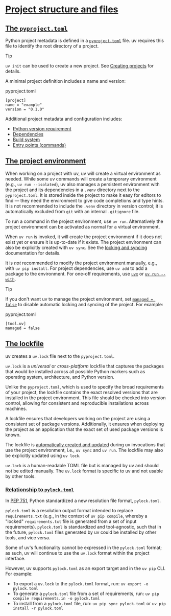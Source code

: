 # [Project structure and files](#project-structure-and-files)

## [The `pyproject.toml`](#the-pyprojecttoml)

Python project metadata is defined in a [`pyproject.toml`](https://packaging.python.org/en/latest/guides/writing-pyproject-toml/) file. uv requires this file to identify the root directory of a project.

Tip

`uv init` can be used to create a new project. See [Creating projects](../init/) for details.

A minimal project definition includes a name and version:

pyproject.toml

```
[project]
name = "example"
version = "0.1.0"

```

Additional project metadata and configuration includes:

- [Python version requirement](../config/#python-version-requirement)
- [Dependencies](../dependencies/)
- [Build system](../config/#build-systems)
- [Entry points (commands)](../config/#entry-points)

## [The project environment](#the-project-environment)

When working on a project with uv, uv will create a virtual environment as needed. While some uv commands will create a temporary environment (e.g., `uv run --isolated`), uv also manages a persistent environment with the project and its dependencies in a `.venv` directory next to the `pyproject.toml`. It is stored inside the project to make it easy for editors to find — they need the environment to give code completions and type hints. It is not recommended to include the `.venv` directory in version control; it is automatically excluded from `git` with an internal `.gitignore` file.

To run a command in the project environment, use `uv run`. Alternatively the project environment can be activated as normal for a virtual environment.

When `uv run` is invoked, it will create the project environment if it does not exist yet or ensure it is up-to-date if it exists. The project environment can also be explicitly created with `uv sync`. See the [locking and syncing](../sync/) documentation for details.

It is *not* recommended to modify the project environment manually, e.g., with `uv pip install`. For project dependencies, use `uv add` to add a package to the environment. For one-off requirements, use [`uvx`](../../../guides/tools/) or [`uv run --with`](../run/#requesting-additional-dependencies).

Tip

If you don't want uv to manage the project environment, set [`managed = false`](../../../reference/settings/#managed) to disable automatic locking and syncing of the project. For example:

pyproject.toml

```
[tool.uv]
managed = false

```

## [The lockfile](#the-lockfile)

uv creates a `uv.lock` file next to the `pyproject.toml`.

`uv.lock` is a *universal* or *cross-platform* lockfile that captures the packages that would be installed across all possible Python markers such as operating system, architecture, and Python version.

Unlike the `pyproject.toml`, which is used to specify the broad requirements of your project, the lockfile contains the exact resolved versions that are installed in the project environment. This file should be checked into version control, allowing for consistent and reproducible installations across machines.

A lockfile ensures that developers working on the project are using a consistent set of package versions. Additionally, it ensures when deploying the project as an application that the exact set of used package versions is known.

The lockfile is [automatically created and updated](../sync/#automatic-lock-and-sync) during uv invocations that use the project environment, i.e., `uv sync` and `uv run`. The lockfile may also be explicitly updated using `uv lock`.

`uv.lock` is a human-readable TOML file but is managed by uv and should not be edited manually. The `uv.lock` format is specific to uv and not usable by other tools.

### [Relationship to `pylock.toml`](#relationship-to-pylocktoml)

In [PEP 751](https://peps.python.org/pep-0751/), Python standardized a new resolution file format, `pylock.toml`.

`pylock.toml` is a resolution output format intended to replace `requirements.txt` (e.g., in the context of `uv pip compile`, whereby a "locked" `requirements.txt` file is generated from a set of input requirements). `pylock.toml` is standardized and tool-agnostic, such that in the future, `pylock.toml` files generated by uv could be installed by other tools, and vice versa.

Some of uv's functionality cannot be expressed in the `pylock.toml` format; as such, uv will continue to use the `uv.lock` format within the project interface.

However, uv supports `pylock.toml` as an export target and in the `uv pip` CLI. For example:

- To export a `uv.lock` to the `pylock.toml` format, run: `uv export -o pylock.toml`
- To generate a `pylock.toml` file from a set of requirements, run: `uv pip compile requirements.in -o pylock.toml`
- To install from a `pylock.toml` file, run: `uv pip sync pylock.toml` or `uv pip install -r pylock.toml`
